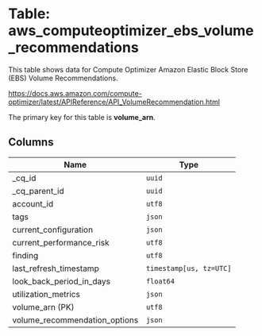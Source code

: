 # Table: aws_computeoptimizer_ebs_volume_recommendations

This table shows data for Compute Optimizer Amazon Elastic Block Store (EBS) Volume Recommendations.

https://docs.aws.amazon.com/compute-optimizer/latest/APIReference/API_VolumeRecommendation.html

The primary key for this table is **volume_arn**.

## Columns

| Name          | Type          |
| ------------- | ------------- |
|_cq_id|`uuid`|
|_cq_parent_id|`uuid`|
|account_id|`utf8`|
|tags|`json`|
|current_configuration|`json`|
|current_performance_risk|`utf8`|
|finding|`utf8`|
|last_refresh_timestamp|`timestamp[us, tz=UTC]`|
|look_back_period_in_days|`float64`|
|utilization_metrics|`json`|
|volume_arn (PK)|`utf8`|
|volume_recommendation_options|`json`|